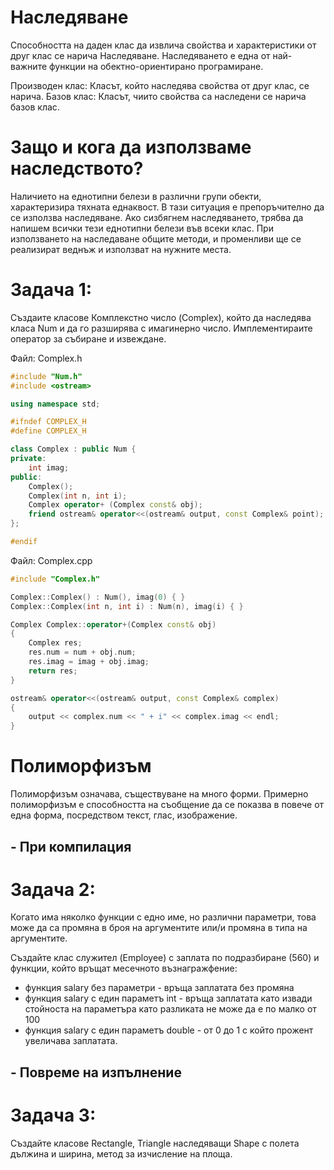 # Наследяване

Способността на даден клас да извлича свойства и характеристики от друг клас се нарича Наследяване. 
Наследяването е една от най-важните функции на обектно-ориентирано програмиране.

Производен клас: Класът, който наследява свойства от друг клас, се нарича.
Базов клас: Класът, чиито свойства са наследени се нарича базов клас.

# Защо и кога да използваме наследството?

Наличието на еднотипни белези в различни групи обекти, характеризира тяхната еднаквост. В тази ситуация е препоръчително да се използва наследяване.
Ако сизбягнем наследяването, трябва да напишем всички тези еднотипни белези във всеки клас. При използването на наследаване общите методи, 
и променливи ще се реализират веднъж и използват на нужните места.

# Задача 1:

Създаите класове Комплекстно число (Complex), който да наследява класа Num и да го разширява с имагинерно число. Имплементираите оператор за събиране и извеждане.

Файл: Complex.h

```cpp
#include "Num.h"
#include <ostream>

using namespace std;

#ifndef COMPLEX_H 
#define COMPLEX_H 

class Complex : public Num {
private:
	int imag;
public:
	Complex();
	Complex(int n, int i);
	Complex operator+ (Complex const& obj);
	friend ostream& operator<<(ostream& output, const Complex& point);
};

#endif
```
Файл: Complex.cpp

```cpp
#include "Complex.h"

Complex::Complex() : Num(), imag(0) { }
Complex::Complex(int n, int i) : Num(n), imag(i) { }

Complex Complex::operator+(Complex const& obj)
{
	Complex res;
	res.num = num + obj.num;
	res.imag = imag + obj.imag;
	return res;
}

ostream& operator<<(ostream& output, const Complex& complex)
{
	output << complex.num << " + i" << complex.imag << endl;
}
```

# Полиморфизъм

Полиморфизъм означава, съществуване на много форми. Примерно полиморфизъм е способността на съобщение да се показва в повече от една форма, посредством текст, глас, изображение.

## - При компилация

# Задача 2:

Когато има няколко функции с  едно име, но различни параметри, това може да са промяна в броя на аргументите или/и промяна в типа на аргументите.

Създайте клас служител (Employee) с заплата по подразбиране (560) и функции, който връщат месечното възнагражфение:
- функция salary без параметри - връща заплатата без промяна
- функция salary с един параметъ int - връща заплатата като извади стойноста на параметъра като разликата не може да е по малко от 100
- функция salary с един параметъ double - от 0 до 1 с който прожент увеличава заплатата.

## - Повреме на изпълнение

# Задача 3:

Създайте класове Rectangle, Triangle наследяващи Shape с полета дължина и ширина, метод за изчисление на площа.
